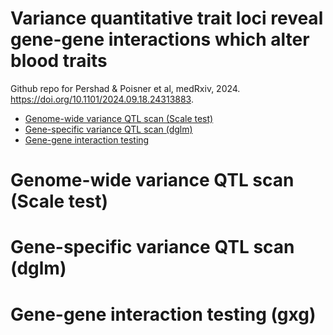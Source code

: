 # Variance quantitative trait loci reveal gene-gene interactions which alter blood traits

Github repo for Pershad & Poisner et al, medRxiv, 2024. https://doi.org/10.1101/2024.09.18.24313883.


<!--ts-->
   * [Genome-wide variance QTL scan (Scale test)](#scale)
   * [Gene-specific variance QTL scan (dglm)](#dglm)
   * [Gene-gene interaction testing](#gxg)
<!--te-->

Genome-wide variance QTL scan (Scale test)
=====




Gene-specific variance QTL scan (dglm)
=====


Gene-gene interaction testing (gxg)
=====






